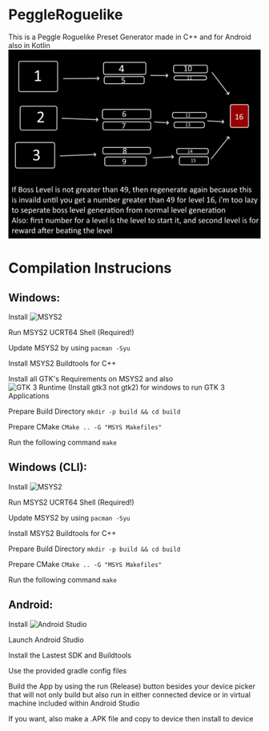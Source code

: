 # PeggleRoguelike
This is a Peggle Roguelike Preset Generator made in C++ and for Android also in Kotlin
![The Layout for the roguelike!](https://raw.githubusercontent.com/Ivan951236/PeggleRoguelike/refs/heads/main/gallery/peggle_roguelike_layout.png)

# Compilation Instrucions

## Windows:

Install ![MSYS2](https://msys2.org)

Run MSYS2 UCRT64 Shell (Required!)

Update MSYS2 by using ``` pacman -Syu ```

Install MSYS2 Buildtools for C++

Install all GTK's Requirements on MSYS2 and also ![GTK 3 Runtime (Install gtk3 not gtk2)](https://github.com/tschoonj/GTK-for-Windows-Runtime-Environment-Installer) for windows to run GTK 3 Applications

Prepare Build Directory ``` mkdir -p build && cd build ```

Prepare CMake ``` CMake .. -G "MSYS Makefiles" ```

Run the following command ``` make ```

## Windows (CLI):

Install ![MSYS2](https://msys2.org)

Run MSYS2 UCRT64 Shell (Required!)

Update MSYS2 by using ``` pacman -Syu ```

Install MSYS2 Buildtools for C++

Prepare Build Directory ``` mkdir -p build && cd build ```

Prepare CMake ``` CMake .. -G "MSYS Makefiles" ```

Run the following command ``` make ```

## Android:

Install ![Android Studio](https://developer.android.com/studio)

Launch Android Studio

Install the Lastest SDK and Buildtools

Use the provided gradle config files

Build the App by using the run (Release) button besides your device picker that will not only build but also run in either connected device or in virtual machine included within Android Studio

If you want, also make a .APK file and copy to device then install to device

